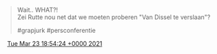 > Wait\.\. WHAT?\!   
> Zei Rutte nou net dat we moeten proberen "Van Dissel te verslaan"?  
>   
> \#grapjurk \#persconferentie

<img src="../../media/tweet.ico" width="12" /> [Tue Mar 23 18:54:24 +0000 2021](https://twitter.com/DromerDenker/status/1374434370258227206)